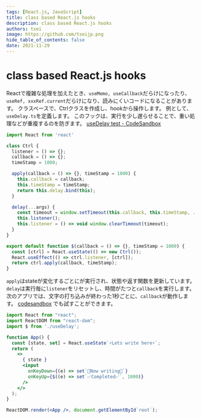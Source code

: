 ```yaml
---
tags: [React.js, JavaScript]
title: class based React.js hooks
description: class based React.js hooks
authors: tsei
image: https://github.com/tseijp.png
hide_table_of_contents: false
date: 2021-11-29
---
```


# class based React.js hooks

Reactで複雑な処理を加えたとき、`useMemo, useCallback`だらけになったり、
`useRef, xxxRef.current`だらけになり、読みにくいコードになることがあります。
クラスベースで、Ctrlクラスを作成し、hookから操作します。
例として、`useDelay.ts`を定義します。
このフックは、実行を少し遅らせることで、重い処理などが重複するのを防ぎます。
[useDelay test - CodeSandbox][1]

[1]: https://codesandbox.io/s/uv2qz

<!--truncate-->

```jsx
import React from 'react'

class Ctrl {
  listener = () => {};
  callback = () => {};
  timeStamp = 1000;

  apply(callback = () => {}, timeStamp = 1000) {
    this.callback = callback;
    this.timeStamp = timeStamp;
    return this.delay.bind(this);
  }

  delay(...args) {
    const timeout = window.setTimeout(this.callback, this.timeStamp, ...args);
    this.listener();
    this.listener = () => void window.clearTimeout(timeout);
  }
}

export default function $(callback = () => {}, timeStamp = 1000) {
  const [ctrl] = React.useState(() => new Ctrl());
  React.useEffect(() => ctrl.listener, [ctrl]);
  return ctrl.apply(callback, timeStamp);
}
```

`apply`はstateが変化するごとにが実行され、状態や返す関数を更新しています。
`delay`は実行毎に`listener`をリセットし、時間がたつと`callback`を実行します。
次のアプリでは、文字の打ち込みが終わった1秒ごとに、`callback`が動作します。
[codesandbox][1] でも試すことができます。

```jsx
import React from "react";
import ReactDOM from "react-dom";
import $ from './useDelay';

function App() {
  const [state, set] = React.useState`⚡Lets write here⚡`;
  return (
    <>
      { state }
      <input
        onKeyDown={(e) => set`🐛Now writing🐛`}
        onKeyUp={$((e) => set`✅Completed✅`, 1000)}
      />
    </>
  );
}

ReactDOM.render(<App />, document.getElementById`root`);
```

